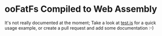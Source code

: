 # ooFatFs Compiled to Web Assembly

It's not really documented at the moment; Take a look at [test.js](test.js) for a quick usage example, or create a pull request and add some documentation :-)
